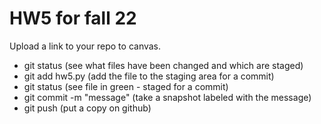 # HW5 for fall 22

Upload a link to your repo to canvas.

* git status (see what files have been changed and which are staged)
* git add hw5.py (add the file to the staging area for a commit)
* git status (see file in green - staged for a commit)
* git commit -m "message" (take a snapshot labeled with the message)
* git push (put a copy on github)
